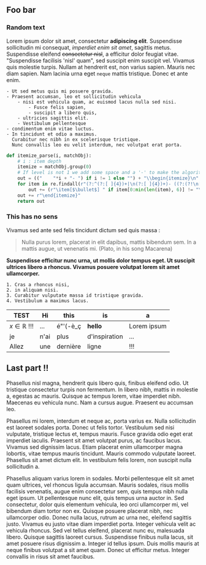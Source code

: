 ## Foo bar
### Random text
Lorem ipsum dolor sit amet, consectetur **adipiscing elit**. Suspendisse sollicitudin mi consequat, _imperdiet enim sit amet_, sagittis metus. Suspendisse eleifend ~~consectetur nisl~~, a efficitur dolor feugiat vitae. "Suspendisse facilisis 'nisl' quam", sed suscipit enim suscipit vel. Vivamus quis molestie turpis. Nullam at hendrerit est, non varius sapien. Mauris nec diam sapien. Nam lacinia urna eget `neque` mattis tristique. Donec et ante enim.

    - Ut sed metus quis mi posuere gravida. 
    - Praesent accumsan, leo et sollicitudin vehicula
        - nisi est vehicula quam, ac euismod lacus nulla sed nisi. 
            - Fusce felis sapien, 
            - suscipit a libero quis, 
        - ultricies sagittis elit. 
        - Vestibulum pellentesque 
    - condimentum enim vitae luctus. 
    - In tincidunt et odio a maximus. 
      Curabitur nec nibh in ex scelerisque tristique. 
      Nunc convallis leo eu velit interdum, nec volutpat erat porta. 

```Python
def itemize_parse(i, matchObj):
    # i : item depth
    itemize = matchObj.group(0)
    # If level is not 1 we add some space and a '-' to make the algorithm believe that the items are normal markdown items when it parses a smaller level
    out = (("    "*i + "- ") if i != 1 else "") + "\\begin{itemize}\n"
    for item in re.findall(r"(?:^(?:[ ]{4})+|\n(?:[ ]{4})+)- ((?:(?!\n[ ]{4,}- )(?:.|\n))*)", itemize):
        out += (r"\item[$\bullet$] " if item[0:min(len(item), 6)] != "\\begin" else "") + item + '\n'
    out += r"\end{itemize}"
    return out
```

### This has no sens
Vivamus sed ante sed felis tincidunt dictum sed quis massa :
> Nulla purus lorem, placerat in elit dapibus, mattis bibendum sem.
> In a mattis augue, ut venenatis mi. 
(Plato, in his song Macarena)

**Suspendisse efficitur nunc urna, ut mollis dolor tempus eget. 
Ut suscipit ultrices libero a rhoncus. 
Vivamus posuere volutpat lorem sit amet ullamcorper.**

    1. Cras a rhoncus nisi, 
    2. in aliquam nisi. 
    3. Curabitur vulputate massa id tristique gravida. 
    4. Vestibulum a maximus lacus. 

<!--c TREE R Nam F consectetur N tortor F ut F -->

| TEST                 | Hi   | this      | is            | a           |
|----------------------|------|-----------|---------------|-------------|
| $x\in\mathbb{R}$ !!! | ...  | é"'(-è_ç  | **hello**     | Lorem ipsum |
| je                   | n'ai | plus      | d'inspiration | ...         |
| Allez                | une  | dernière  | ligne         | !!!         |

## Last part !!

Phasellus nisl magna, hendrerit quis libero quis, finibus eleifend odio. Ut tristique consectetur turpis non fermentum. In libero nibh, mattis in molestie a, egestas ac mauris. Quisque ac tempus lorem, vitae imperdiet nibh. Maecenas eu vehicula nunc. Nam a cursus augue. Praesent eu accumsan leo.

Phasellus mi lorem, interdum et neque ac, porta varius ex. Nulla sollicitudin est laoreet sodales porta. Donec ut felis tortor. Vestibulum sed nisi vulputate, tristique lectus et, tempus mauris. Fusce gravida odio eget erat imperdiet iaculis. Praesent sit amet volutpat purus, ac faucibus lacus. Vivamus sed dignissim lacus. Etiam placerat enim ullamcorper magna lobortis, vitae tempus mauris tincidunt. Mauris commodo vulputate laoreet. Phasellus sit amet dictum elit. In vestibulum felis lorem, non suscipit nulla sollicitudin a.

Phasellus aliquam varius lorem in sodales. Morbi pellentesque elit sit amet quam ultrices, vel rhoncus ligula accumsan. Mauris sodales, risus mollis facilisis venenatis, augue enim consectetur sem, quis tempus nibh nulla eget ipsum. Ut pellentesque nunc elit, quis tempus urna auctor in. Sed consectetur, dolor quis elementum vehicula, leo orci ullamcorper mi, vel bibendum diam tortor non ex. Quisque posuere placerat nibh, nec ullamcorper odio. Donec nulla lacus, rutrum ac urna nec, eleifend sagittis justo. Vivamus eu justo vitae diam imperdiet porta. Integer vehicula velit ac vehicula rhoncus. Sed vel tellus eleifend, placerat nunc eu, malesuada libero. Quisque sagittis laoreet cursus. Suspendisse finibus nulla lacus, sit amet posuere risus dignissim a. Integer id tellus ipsum. Duis mollis mauris at neque finibus volutpat a sit amet quam. Donec ut efficitur metus. Integer convallis in risus sit amet faucibus.
